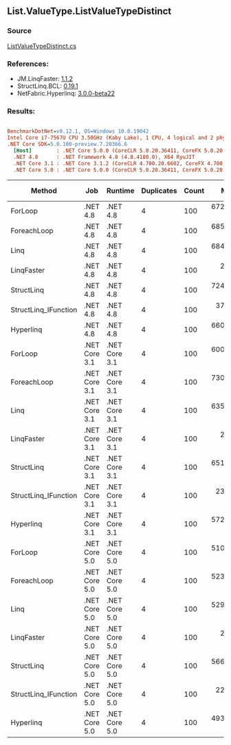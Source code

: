 ﻿## List.ValueType.ListValueTypeDistinct

### Source
[ListValueTypeDistinct.cs](../LinqBenchmarks/List/ValueType/ListValueTypeDistinct.cs)

### References:
- JM.LinqFaster: [1.1.2](https://www.nuget.org/packages/JM.LinqFaster/1.1.2)
- StructLinq.BCL: [0.19.1](https://www.nuget.org/packages/StructLinq.BCL/0.19.1)
- NetFabric.Hyperlinq: [3.0.0-beta22](https://www.nuget.org/packages/NetFabric.Hyperlinq/3.0.0-beta22)

### Results:
``` ini

BenchmarkDotNet=v0.12.1, OS=Windows 10.0.19042
Intel Core i7-7567U CPU 3.50GHz (Kaby Lake), 1 CPU, 4 logical and 2 physical cores
.NET Core SDK=5.0.100-preview.7.20366.6
  [Host]        : .NET Core 5.0.0 (CoreCLR 5.0.20.36411, CoreFX 5.0.20.36411), X64 RyuJIT
  .NET 4.8      : .NET Framework 4.8 (4.8.4180.0), X64 RyuJIT
  .NET Core 3.1 : .NET Core 3.1.2 (CoreCLR 4.700.20.6602, CoreFX 4.700.20.6702), X64 RyuJIT
  .NET Core 5.0 : .NET Core 5.0.0 (CoreCLR 5.0.20.36411, CoreFX 5.0.20.36411), X64 RyuJIT


```
|               Method |           Job |       Runtime | Duplicates | Count |       Mean |     Error |    StdDev | Ratio |     Gen 0 | Gen 1 | Gen 2 | Allocated | Code Size | CacheMisses/Op | BranchMispredictions/Op |
|--------------------- |-------------- |-------------- |----------- |------ |-----------:|----------:|----------:|------:|----------:|------:|------:|----------:|----------:|---------------:|------------------------:|
|              ForLoop |      .NET 4.8 |      .NET 4.8 |          4 |   100 | 672.442 μs | 3.8023 μs | 3.3706 μs | 1.000 | 1095.7031 |     - |     - | 2298983 B |    1342 B |          2,801 |                     638 |
|          ForeachLoop |      .NET 4.8 |      .NET 4.8 |          4 |   100 | 685.514 μs | 4.0063 μs | 3.7475 μs | 1.020 | 1095.7031 |     - |     - | 2298983 B |    1523 B |          3,124 |                     612 |
|                 Linq |      .NET 4.8 |      .NET 4.8 |          4 |   100 | 684.662 μs | 3.3732 μs | 3.1553 μs | 1.018 | 1092.7734 |     - |     - | 2293481 B |     530 B |          2,651 |                     586 |
|           LinqFaster |      .NET 4.8 |      .NET 4.8 |          4 |   100 |   2.678 μs | 0.0327 μs | 0.0306 μs | 0.004 |    0.0114 |     - |     - |      24 B |    1265 B |              1 |                       2 |
|           StructLinq |      .NET 4.8 |      .NET 4.8 |          4 |   100 | 724.837 μs | 2.6714 μs | 2.3681 μs | 1.078 | 1086.9141 |     - |     - | 2280335 B |    1993 B |          2,917 |                     611 |
| StructLinq_IFunction |      .NET 4.8 |      .NET 4.8 |          4 |   100 |  37.401 μs | 0.1200 μs | 0.1064 μs | 0.056 |   12.2070 |     - |     - |   25676 B |    2307 B |            119 |                      88 |
|            Hyperlinq |      .NET 4.8 |      .NET 4.8 |          4 |   100 | 660.818 μs | 6.3667 μs | 5.3164 μs | 0.983 | 1045.8984 |     - |     - | 2194068 B |    1440 B |          2,643 |                     568 |
|              ForLoop | .NET Core 3.1 | .NET Core 3.1 |          4 |   100 | 600.441 μs | 2.7486 μs | 2.5710 μs | 0.893 | 1095.7031 |     - |     - | 2292177 B |    1200 B |          3,217 |                     775 |
|          ForeachLoop | .NET Core 3.1 | .NET Core 3.1 |          4 |   100 | 730.184 μs | 3.7223 μs | 3.4818 μs | 1.085 | 1095.7031 |     - |     - | 2292177 B |    1454 B |          3,467 |                     689 |
|                 Linq | .NET Core 3.1 | .NET Core 3.1 |          4 |   100 | 635.348 μs | 8.5775 μs | 7.6037 μs | 0.945 | 1092.7734 |     - |     - | 2286713 B |     570 B |          2,846 |                     607 |
|           LinqFaster | .NET Core 3.1 | .NET Core 3.1 |          4 |   100 |   2.372 μs | 0.0465 μs | 0.0457 μs | 0.004 |    0.0114 |     - |     - |      24 B |    1113 B |              1 |                       2 |
|           StructLinq | .NET Core 3.1 | .NET Core 3.1 |          4 |   100 | 651.995 μs | 4.9200 μs | 4.6022 μs | 0.970 | 1086.9141 |     - |     - | 2273601 B |    1770 B |          2,665 |                     588 |
| StructLinq_IFunction | .NET Core 3.1 | .NET Core 3.1 |          4 |   100 |  23.488 μs | 0.0877 μs | 0.0685 μs | 0.035 |    6.1035 |     - |     - |   12800 B |    2023 B |             80 |                      69 |
|            Hyperlinq | .NET Core 3.1 | .NET Core 3.1 |          4 |   100 | 572.539 μs | 5.0639 μs | 4.4891 μs | 0.851 | 1045.8984 |     - |     - | 2187585 B |     976 B |          2,934 |                     491 |
|              ForLoop | .NET Core 5.0 | .NET Core 5.0 |          4 |   100 | 510.961 μs | 5.7609 μs | 5.3887 μs | 0.760 | 1095.7031 |     - |     - | 2292184 B |    1723 B |          2,551 |                     560 |
|          ForeachLoop | .NET Core 5.0 | .NET Core 5.0 |          4 |   100 | 523.343 μs | 2.6212 μs | 2.3236 μs | 0.778 | 1095.7031 |     - |     - | 2292184 B |    1930 B |          2,333 |                     456 |
|                 Linq | .NET Core 5.0 | .NET Core 5.0 |          4 |   100 | 529.328 μs | 4.6274 μs | 4.3285 μs | 0.787 | 1092.7734 |     - |     - | 2286712 B |     533 B |          2,192 |                     531 |
|           LinqFaster | .NET Core 5.0 | .NET Core 5.0 |          4 |   100 |   2.366 μs | 0.0121 μs | 0.0101 μs | 0.004 |    0.0114 |     - |     - |      24 B |    1145 B |              1 |                       2 |
|           StructLinq | .NET Core 5.0 | .NET Core 5.0 |          4 |   100 | 566.104 μs | 4.7225 μs | 4.4174 μs | 0.842 | 1086.9141 |     - |     - | 2273601 B |    1776 B |          2,443 |                     551 |
| StructLinq_IFunction | .NET Core 5.0 | .NET Core 5.0 |          4 |   100 |  22.767 μs | 0.0642 μs | 0.0569 μs | 0.034 |         - |     - |     - |         - |    1915 B |              9 |                      47 |
|            Hyperlinq | .NET Core 5.0 | .NET Core 5.0 |          4 |   100 | 493.384 μs | 4.1515 μs | 3.8833 μs | 0.734 | 1045.8984 |     - |     - | 2187585 B |     948 B |          2,334 |                     461 |

